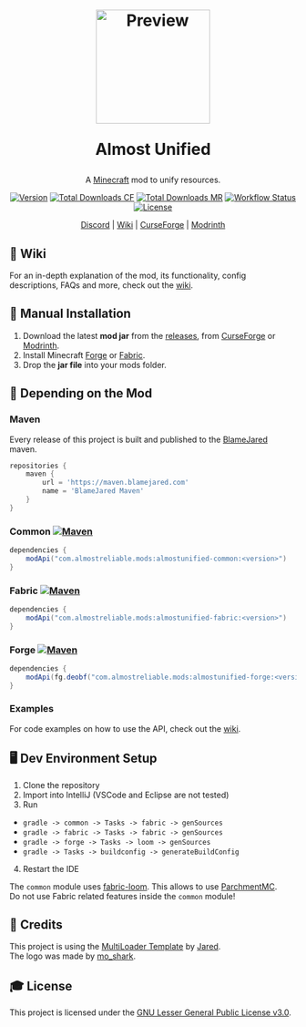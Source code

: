 <h1 align="center">
    <a href="https://github.com/AlmostReliable/almostunified"><img src=https://i.imgur.com/3b7Gjkn.png" alt="Preview" width=200></a>
    <p>Almost Unified</p>
</h1>

<div align="center">

A [Minecraft] mod to unify resources.

[![Version][version_badge]][version_link]
[![Total Downloads CF][total_downloads_cf_badge]][curseforge]
[![Total Downloads MR][total_downloads_mr_badge]][modrinth]
[![Workflow Status][workflow_status_badge]][workflow_status_link]
[![License][license_badge]][license]

[Discord] | [Wiki] | [CurseForge] | [Modrinth]

</div>

## **📖 Wiki**
For an in-depth explanation of the mod, its functionality, config descriptions, FAQs and more, check out the [wiki].

## **🔧 Manual Installation**
1. Download the latest **mod jar** from the [releases], from [CurseForge] or [Modrinth].
2. Install Minecraft [Forge] or [Fabric].
3. Drop the **jar file** into your mods folder.

## **🔗 Depending on the Mod**

### Maven
Every release of this project is built and published to the [BlameJared] maven.

```groovy
repositories {
    maven { 
        url = 'https://maven.blamejared.com'
        name = 'BlameJared Maven'
    }
}
```

### Common [![Maven][maven_common_badge]][maven_common_link]
```groovy
dependencies {
    modApi("com.almostreliable.mods:almostunified-common:<version>")
}
```

### Fabric [![Maven][maven_fabric_badge]][maven_fabric_link]
```groovy
dependencies {
    modApi("com.almostreliable.mods:almostunified-fabric:<version>")
}
```

### Forge [![Maven][maven_forge_badge]][maven_forge_link]
```groovy
dependencies {
    modApi(fg.deobf("com.almostreliable.mods:almostunified-forge:<version>"))
}
```

### Examples
For code examples on how to use the API, check out the [wiki][api-wiki].

## **🖥️ Dev Environment Setup**
1. Clone the repository
2. Import into IntelliJ (VSCode and Eclipse are not tested)
3. Run
  - `gradle -> common -> Tasks -> fabric -> genSources`
  - `gradle -> fabric -> Tasks -> fabric -> genSources`
  - `gradle -> forge -> Tasks -> loom -> genSources`
  - `gradle -> Tasks -> buildconfig -> generateBuildConfig`
4. Restart the IDE

The `common` module uses [fabric-loom]. This allows to use [ParchmentMC][parchment].<br>
Do not use Fabric related features inside the `common` module!

## **💚 Credits**
This project is using the [MultiLoader Template] by [Jared].<br>
The logo was made by [mo_shark].

## **🎓 License**
This project is licensed under the [GNU Lesser General Public License v3.0][license].

<!-- Badges -->
[version_badge]: https://img.shields.io/github/v/release/AlmostReliable/almostunified?include_prereleases&style=flat-square
[version_link]: https://github.com/AlmostReliable/almostunified/releases/latest
[total_downloads_cf_badge]: http://cf.way2muchnoise.eu/full_633823.svg?badge_style=flat
[total_downloads_mr_badge]: https://img.shields.io/modrinth/dt/sdaSaQEz?color=5da545&label=Modrinth&style=flat-square
[workflow_status_badge]: https://img.shields.io/github/actions/workflow/status/AlmostReliable/almostunified/build.yml?branch=1.19.2&style=flat-square
[workflow_status_link]: https://github.com/AlmostReliable/almostunified/actions
[license_badge]: https://img.shields.io/github/license/AlmostReliable/almostunified?style=flat-square
[maven_common_badge]: https://img.shields.io/maven-metadata/v?color=C71A36&label=Latest%20version&logo=Latest%20version&metadataUrl=https%3A%2F%2Fmaven.blamejared.com%2Fcom%2Falmostreliable%2Fmods%2Falmostunified-common%2Fmaven-metadata.xml&style=flat-square
[maven_common_link]: https://maven.blamejared.com/com/almostreliable/mods/almostunified-common/
[maven_fabric_badge]: https://img.shields.io/maven-metadata/v?color=C71A36&label=Latest%20version&logo=Latest%20version&metadataUrl=https%3A%2F%2Fmaven.blamejared.com%2Fcom%2Falmostreliable%2Fmods%2Falmostunified-fabric%2Fmaven-metadata.xml&style=flat-square
[maven_fabric_link]: https://maven.blamejared.com/com/almostreliable/mods/almostunified-fabric/
[maven_forge_badge]: https://img.shields.io/maven-metadata/v?color=C71A36&label=Latest%20version&logo=Latest%20version&metadataUrl=https%3A%2F%2Fmaven.blamejared.com%2Fcom%2Falmostreliable%2Fmods%2Falmostunified-forge%2Fmaven-metadata.xml&style=flat-square
[maven_forge_link]: https://maven.blamejared.com/com/almostreliable/mods/almostunified-forge/

<!-- Links -->
[minecraft]: https://www.minecraft.net/
[discord]: https://discord.com/invite/ThFnwZCyYY
[wiki]: https://github.com/AlmostReliable/almostunified/wiki
[curseforge]: https://www.curseforge.com/minecraft/mc-mods/almost-unified
[modrinth]: https://modrinth.com/mod/almost-unified
[releases]: https://github.com/AlmostReliable/almostunified/releases
[forge]: http://files.minecraftforge.net/
[fabric]: https://fabricmc.net/
[blamejared]: https://maven.blamejared.com
[api-wiki]: https://github.com/AlmostReliable/almostunified/wiki/API
[fabric-loom]: https://github.com/FabricMC/fabric-loom
[parchment]: https://parchmentmc.org/
[multiLoader template]: https://github.com/jaredlll08/MultiLoader-Template
[jared]: https://github.com/jaredlll08
[mo_shark]: https://www.curseforge.com/members/mo_shark
[license]: LICENSE
